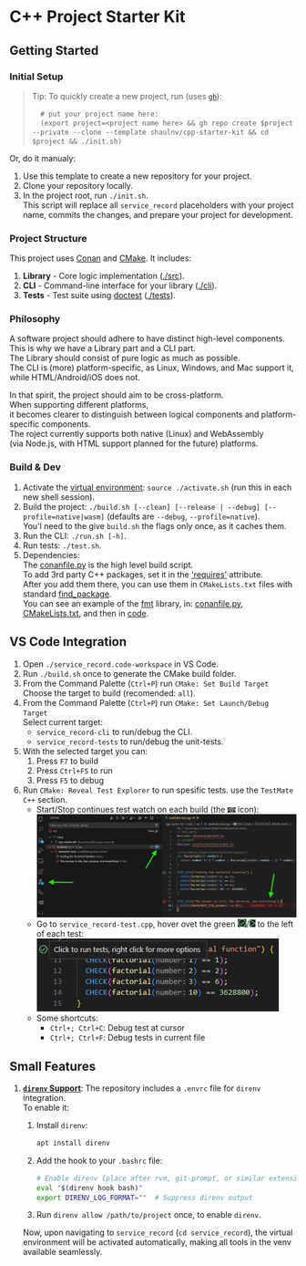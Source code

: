 # C++ Project Starter Kit

## Getting Started

### Initial Setup
>
> Tip: To quickly create a new project, run (uses [`gh`](https://cli.github.com/)):
>
> ```shell
>   # put your project name here:
>   (export project=<project name here> && gh repo create $project --private --clone --template shaulnv/cpp-starter-kit && cd $project && ./init.sh)
>   ```  
>
Or, do it manualy:

1. Use this template to create a new repository for your project.
2. Clone your repository locally.
3. In the project root, run `./init.sh`.  
   This script will replace all `service_record` placeholders with your project name, commits the changes, and prepare your project for development.

### Project Structure

This project uses [Conan](https://conan.io/) and [CMake](https://cliutils.gitlab.io/modern-cmake/README.html). It includes:

1. **Library** - Core logic implementation ([./src](./src)).
2. **CLI** - Command-line interface for your library ([./cli](./cli)).
3. **Tests** - Test suite using [doctest](https://github.com/doctest/doctest) ([./tests](./tests)).

### Philosophy

A software project should adhere to have distinct high-level components.  
This is why we have a Library part and a CLI part.  
The Library should consist of pure logic as much as possible.  
The CLI is (more) platform-specific, as Linux, Windows, and Mac support it, while HTML/Android/iOS does not.  

In that spirit, the project should aim to be cross-platform.  
When supporting different platforms,  
it becomes clearer to distinguish between logical components and platform-specific components.  
The roject currently supports both native (Linux) and WebAssembly  
(via Node.js, with HTML support planned for the future) platforms.  

### Build & Dev

1. Activate the [virtual environment](https://www.youtube.com/watch?app=desktop&v=Y21OR1OPC9A): `source ./activate.sh` (run this in each new shell session).
2. Build the project: `./build.sh [--clean] [--release | --debug] [--profile=native|wasm]` (defaults are `--debug`, `--profile=native`).  
You'l need to the give `build.sh` the flags only once, as it caches them.  
3. Run the CLI: `./run.sh [-h]`.
4. Run tests: `./test.sh`.  
5. Dependencies:  
The [conanfile.py](./conanfile.py) is the high level build script.  
To add 3rd party C++ packages, set it in the ['requires'](./conanfile.py#L22) attribute.  
After you add them there, you can use them in `CMakeLists.txt` files with standard [find_package](https://www.youtube.com/watch?v=1HjAYqcJwV8).  
You can see an example of the [fmt](https://fmt.dev/11.0/) library, in:
[conanfile.py](./conanfile.py#L22),
[CMakeLists.txt](./src/CMakeLists.txt#L1), and then in
[code](./cli/src/main-cli.cpp#L29).

## VS Code Integration

1. Open `./service_record.code-workspace` in VS Code.
2. Run `./build.sh` once to generate the CMake build folder.
3. From the Command Palette (`Ctrl+P`) run `CMake: Set Build Target`  
   Choose the target to build (recomended: `all`).
4. From the Command Palette (`Ctrl+P`) run `CMake: Set Launch/Debug Target`  
   Select current target:
   - `service_record-cli` to run/debug the CLI.
   - `service_record-tests` to run/debug the unit-tests.  
5. With the selected target you can:
   1. Press `F7` to build
   2. Press `Ctrl+F5` to run
   3. Press `F5` to debug
6. Run `CMake: Reveal Test Explorer` to run spesific tests. use the `TestMate C++` section.  
   - Start/Stop continues test watch on each build (the ![eye icon](doc/res/vscode-tests-continues-watch-eye-icon.png) icon):  
      ![start/stop continues test watch](doc/res/vscode-tests-continues-watch.png)  
   - Go to `service_record-test.cpp`, hover ovet the green ![Play](doc/res/vscode-test-case-v.png)/![Play](doc/res/vscode-test-case-play.png) to the left of each test:  
      ![run/debug a test case](doc/res/vscode-test-case.png)  
   - Some shortcuts:  
      - `Ctrl+; Ctrl+C`: Debug test at cursor
      - `Ctrl+; Ctrl+F`: Debug tests in current file

## Small Features

1. [**`direnv` Support**](https://direnv.net/): The repository includes a `.envrc` file for `direnv` integration.  
   To enable it:
   1. Install `direnv`:  

      ```bash
      apt install direnv
      ```

   2. Add the hook to your `.bashrc` file:  

      ```bash
      # Enable direnv (place after rvm, git-prompt, or similar extensions)
      eval "$(direnv hook bash)"  
      export DIRENV_LOG_FORMAT=""  # Suppress direnv output
      ```

   3. Run `direnv allow /path/to/project` once, to enable `direnv`.

   Now, upon navigating to `service_record` (`cd service_record`), the virtual environment will be activated automatically, making all tools in the venv available seamlessly.
